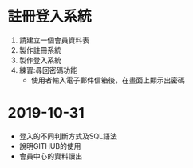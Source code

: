 # 註冊登入系統
1. 請建立一個會員資料表
2. 製作註冊系統
3. 製作登入系統
4. 練習:尋回密碼功能
    * 使用者輸入電子郵件信箱後，在畫面上顯示出密碼
# 2019-10-31
- 登入的不同判斷方式及SQL語法
- 說明GITHUB的使用
- 會員中心的資料讀出